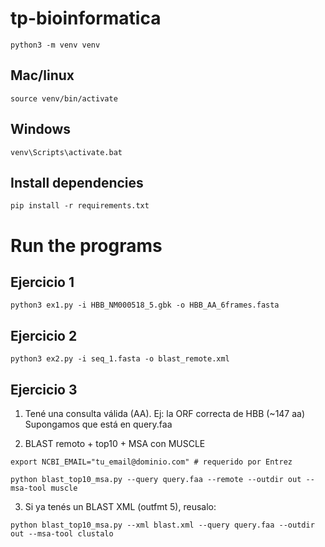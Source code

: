# tp-bioinformatica

`python3 -m venv venv`

## Mac/linux

`source venv/bin/activate`

## Windows

`venv\Scripts\activate.bat`

## Install dependencies

`pip install -r requirements.txt`

# Run the programs

## Ejercicio 1

`python3 ex1.py -i HBB_NM000518_5.gbk -o HBB_AA_6frames.fasta`

## Ejercicio 2

`python3 ex2.py -i seq_1.fasta -o blast_remote.xml`

## Ejercicio 3

1.  Tené una consulta válida (AA). Ej: la ORF correcta de HBB (~147 aa)
    Supongamos que está en query.faa

2.  BLAST remoto + top10 + MSA con MUSCLE

`export NCBI_EMAIL="tu_email@dominio.com" # requerido por Entrez`

`python blast_top10_msa.py --query query.faa --remote --outdir out --msa-tool muscle`

3. Si ya tenés un BLAST XML (outfmt 5), reusalo:

`python blast_top10_msa.py --xml blast.xml --query query.faa --outdir out --msa-tool clustalo`
